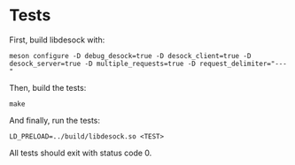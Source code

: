 # Tests

First, build libdesock with:
```
meson configure -D debug_desock=true -D desock_client=true -D desock_server=true -D multiple_requests=true -D request_delimiter="---"
```
 
 Then, build the tests:
 ```
 make
 ```
 
 And finally, run the tests:
 ```
 LD_PRELOAD=../build/libdesock.so <TEST>
 ```
 
 All tests should exit with status code 0.
 